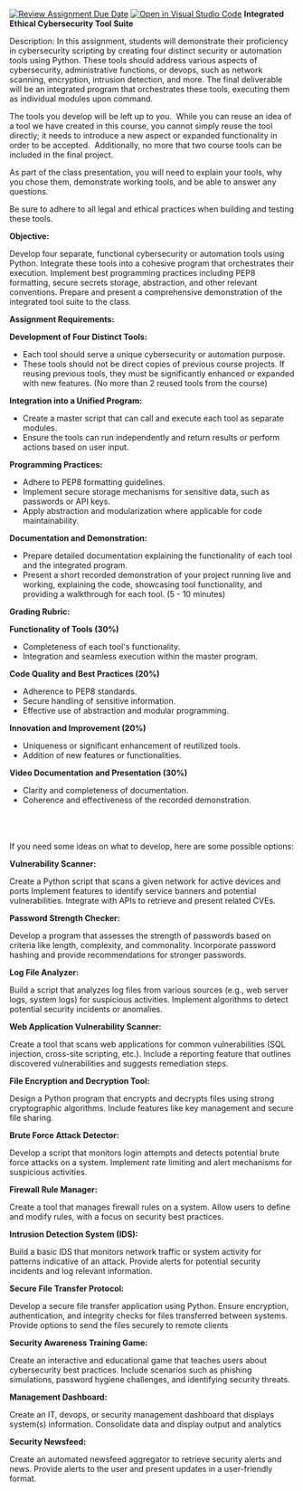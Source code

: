 [![Review Assignment Due Date](https://classroom.github.com/assets/deadline-readme-button-24ddc0f5d75046c5622901739e7c5dd533143b0c8e959d652212380cedb1ea36.svg)](https://classroom.github.com/a/cvR6xWWV)
[![Open in Visual Studio Code](https://classroom.github.com/assets/open-in-vscode-718a45dd9cf7e7f842a935f5ebbe5719a5e09af4491e668f4dbf3b35d5cca122.svg)](https://classroom.github.com/online_ide?assignment_repo_id=12887306&assignment_repo_type=AssignmentRepo)
**Integrated Ethical Cybersecurity Tool Suite**

Description: In this assignment, students will demonstrate their proficiency in cybersecurity scripting by creating four distinct security or automation tools using Python. These tools should address various aspects of cybersecurity, administrative functions, or devops, such as network scanning, encryption, intrusion detection, and more. The final deliverable will be an integrated program that orchestrates these tools, executing them as individual modules upon command.

The tools you develop will be left up to you.  While you can reuse an idea of a tool we have created in this course, you cannot simply reuse the tool directly; it needs to introduce a new aspect or expanded functionality in order to be accepted.  Additionally, no more that two course tools can be included in the final project.  

As part of the class presentation, you will need to explain your tools, why you chose them, demonstrate working tools, and be able to answer any questions.  

Be sure to adhere to all legal and ethical practices when building and testing these tools.  

**Objective:**

Develop four separate, functional cybersecurity or automation tools using Python.
Integrate these tools into a cohesive program that orchestrates their execution.
Implement best programming practices including PEP8 formatting, secure secrets storage, abstraction, and other relevant conventions.
Prepare and present a comprehensive demonstration of the integrated tool suite to the class.




**Assignment Requirements:**

**Development of Four Distinct Tools:**

- Each tool should serve a unique cybersecurity or automation purpose.
- These tools should not be direct copies of previous course projects. If reusing previous tools, they must be significantly enhanced or expanded with new features. (No more than 2 reused tools from the course)

**Integration into a Unified Program:**

- Create a master script that can call and execute each tool as separate modules.
- Ensure the tools can run independently and return results or perform actions based on user input.

**Programming Practices:**

- Adhere to PEP8 formatting guidelines.
- Implement secure storage mechanisms for sensitive data, such as passwords or API keys.
- Apply abstraction and modularization where applicable for code maintainability.

**Documentation and Demonstration:**

- Prepare detailed documentation explaining the functionality of each tool and the integrated program.
- Present a short recorded demonstration of your project running live and working, explaining the code, showcasing tool functionality, and providing a walkthrough for each tool. (5 - 10 minutes)

**Grading Rubric:**

**Functionality of Tools (30%)**

- Completeness of each tool's functionality.
- Integration and seamless execution within the master program.

**Code Quality and Best Practices (20%)**

- Adherence to PEP8 standards.
- Secure handling of sensitive information.
- Effective use of abstraction and modular programming.

**Innovation and Improvement (20%)**

- Uniqueness or significant enhancement of reutilized tools.
- Addition of new features or functionalities.

**Video Documentation and Presentation (30%)**

- Clarity and completeness of documentation.
- Coherence and effectiveness of the recorded demonstration.






<br>
<br>
<br>
If you need some ideas on what to develop, here are some possible options:

**Vulnerability Scanner:**

Create a Python script that scans a given network for active devices and ports
Implement features to identify service banners and potential vulnerabilities.
Integrate with APIs to retrieve and present related CVEs.

**Password Strength Checker:**

Develop a program that assesses the strength of passwords based on criteria like length, complexity, and commonality.
Incorporate password hashing and provide recommendations for stronger passwords.

**Log File Analyzer:**

Build a script that analyzes log files from various sources (e.g., web server logs, system logs) for suspicious activities.
Implement algorithms to detect potential security incidents or anomalies.

**Web Application Vulnerability Scanner:**

Create a tool that scans web applications for common vulnerabilities (SQL injection, cross-site scripting, etc.).
Include a reporting feature that outlines discovered vulnerabilities and suggests remediation steps.

**File Encryption and Decryption Tool:**

Design a Python program that encrypts and decrypts files using strong cryptographic algorithms.
Include features like key management and secure file sharing.

**Brute Force Attack Detector:**

Develop a script that monitors login attempts and detects potential brute force attacks on a system.
Implement rate limiting and alert mechanisms for suspicious activities.

**Firewall Rule Manager:**

Create a tool that manages firewall rules on a system.
Allow users to define and modify rules, with a focus on security best practices.

**Intrusion Detection System (IDS):**

Build a basic IDS that monitors network traffic or system activity for patterns indicative of an attack.
Provide alerts for potential security incidents and log relevant information.

**Secure File Transfer Protocol:**

Develop a secure file transfer application using Python.
Ensure encryption, authentication, and integrity checks for files transferred between systems.
Provide options to send the files securely to remote clients

**Security Awareness Training Game:**

Create an interactive and educational game that teaches users about cybersecurity best practices.
Include scenarios such as phishing simulations, password hygiene challenges, and identifying security threats.

**Management Dashboard:**

Create an IT, devops, or security management dashboard that displays system(s) information.
Consolidate data and display output and analytics

**Security Newsfeed:**

Create an automated newsfeed aggregator to retrieve security alerts and news.
Provide alerts to the user and present updates in a user-friendly format.
